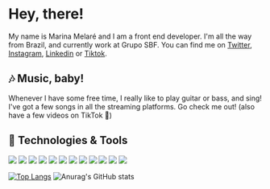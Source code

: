 # Hey, there!

My name is Marina Melaré and I am a front end developer. I'm all the way from Brazil, and currently work at Grupo SBF. You can find me on [Twitter](https://twitter.com/marinamelare), [Instagram](https://instagram.com/melare.nina), [Linkedin](https://www.linkedin.com/in/marina-aguiar-melar%C3%A9-05433016b/) or [Tiktok](https://www.tiktok.com/@melare.nina?is_copy_url=1&is_from_webapp=v1).

## 🎶 Music, baby!

Whenever I have some free time, I really like to play guitar or bass, and sing! I've got a few songs in all the streaming platforms. Go check me out! (also have a few videos on TikTok 🙈)


## 🔧 Technologies & Tools
![](https://img.shields.io/badge/MacOS-informational?style=flat&logo=apple&logoColor=white&color=563D7C)
![](https://img.shields.io/badge/VS_Code-informational?style=flat&logo=visualstudiocode-idea&logoColor=white&color=563D7C)
![](https://img.shields.io/badge/React-informational?style=flat&logo=react&logoColor=white&color=563D7C)
![](https://img.shields.io/badge/Angular-informational?style=flat&logo=angular&logoColor=white&color=563D7C)
![](https://img.shields.io/badge/HTML-informational?style=flat&logo=html5&logoColor=white&color=563D7C)
![](https://img.shields.io/badge/CSS-informational?style=flat&logo=css3&logoColor=white&color=563D7C)
![](https://img.shields.io/badge/Photoshop-informational?style=flat&logo=adobephotoshop&logoColor=white&color=563D7C)
![](https://img.shields.io/badge/Adobe_XD-informational?style=flat&logo=adobexd&logoColor=white&color=563D7C)
![](https://img.shields.io/badge/UI_UX-informational?style=flat&logo=githubsponsors&logoColor=white&color=563D7C)
![](https://img.shields.io/badge/Python-informational?style=flat&logo=python&logoColor=white&color=563D7C)
![](https://img.shields.io/badge/Automation_Anywhere-informational?style=flat&logo=probot&logoColor=white&color=563D7C)
![](https://img.shields.io/badge/Git-informational?style=flat&logo=git&logoColor=white&color=563D7C)

[![Top Langs](https://github-readme-stats.vercel.app/api/top-langs/?username=melarenina&langs_count=3&theme=tokyonight)](https://github.com/melarenina) 
![Anurag's GitHub stats](https://github-readme-stats.vercel.app/api?username=melarenina&show_icons=true&theme=tokyonight)

